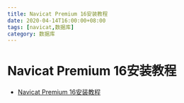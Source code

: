 ```yaml
---
title: Navicat Premium 16安装教程
date: 2020-04-14T16:00:00+08:00
tags: [navicat,数据库]
category: 数据库
---
```


# Navicat Premium 16安装教程
- [Navicat Premium 16安装教程](https://mp.weixin.qq.com/s/guO-JwSb-rUfEVnyi4riUg)

